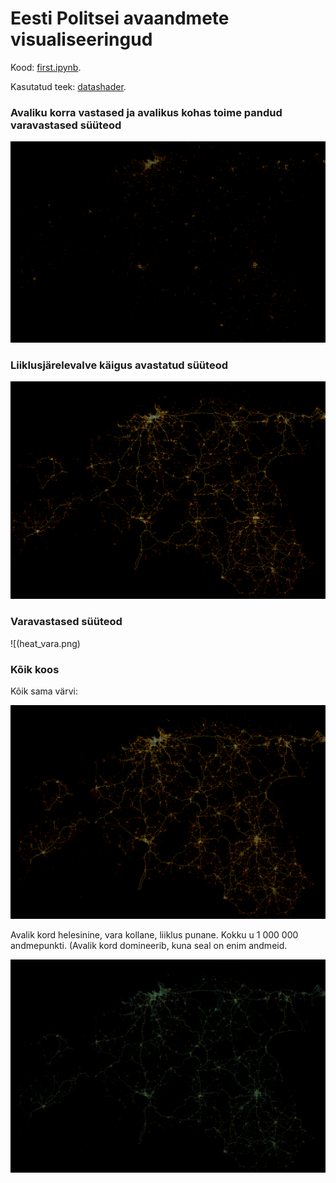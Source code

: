 # Eesti Politsei avaandmete visualiseeringud

Kood: [first.ipynb](first.ipynb).

Kasutatud teek: [datashader](http://datashader.org).

### Avaliku korra vastased ja avalikus kohas toime pandud varavastased süüteod 
![](heat_avalik.png)

### Liiklusjärelevalve käigus avastatud süüteod
![](heat_liiklus.png)

### Varavastased süüteod 
![(heat_vara.png)

### Kõik koos

Kõik sama värvi:

![](heat_all.png)

Avalik kord helesinine, vara kollane, liiklus punane. Kokku u 1 000 000 andmepunkti. (Avalik kord domineerib, kuna seal on enim andmeid.

![](heat_all_color.png)
